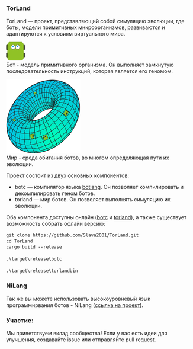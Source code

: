### TorLand

TorLand — проект, представляющий собой симуляцию эволюции, где боты, модели примитивных микроорганизмов, развиваются и адаптируются к условиям виртуального мира.

<img src="./bot.png" alt="Image description" width="50" height="50"><br>
Бот - модель примитивного организма. Он выполняет замкнутую последовательность инструкций, которая является его геномом.

<img src="./world.png" alt="Image description" width="200" height="200"><br>
Мир - среда обитания ботов, во многом определяющая пути их эволюции.

Проект состоит из двух основных компонентов:
- botc — компилятор языка [botlang](./botc/bot.md). Он позволяет компилировать и декомпилировать геном ботов.
- torland — мир ботов. Он позволяет выполнять симуляцию их эволюции.

Оба компонента доступны онлайн ([botc](https://wdrop.ru/projects/TorLand/compiler/) и [torland](https://wdrop.ru/projects/TorLand/simulation/)), а также существует возможность собрать офлайн версию:

```
git clone https://github.com/Slava2001/TorLand.git
cd TorLand
cargo build --release

.\target\release\botc

.\target\release\torlandbin
```

### NiLang
Так же вы можете использовать высокоуровневый язык программирвания ботов - NiLang ([ссылка на проект](https://github.com/nikonru/NiLang)).

### Участие:
Мы приветствуем вклад сообщества! Если у вас есть идеи для улучшения, создавайте issue или отправляйте pull request.
